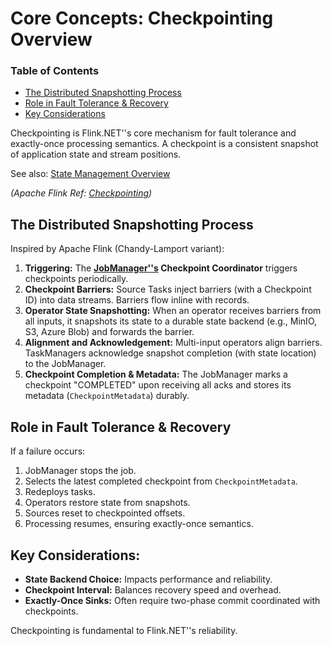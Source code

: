 # Core Concepts: Checkpointing Overview

### Table of Contents
- [The Distributed Snapshotting Process](#the-distributed-snapshotting-process)
- [Role in Fault Tolerance & Recovery](#role-in-fault-tolerance--recovery)
- [Key Considerations](#key-considerations)

Checkpointing is Flink.NET''s core mechanism for fault tolerance and exactly-once processing semantics. A checkpoint is a consistent snapshot of application state and stream positions.

See also: [State Management Overview](./Core-Concepts-State-Management-Overview.md)

*(Apache Flink Ref: [Checkpointing](https://nightlies.apache.org/flink/flink-docs-stable/docs/dev/datastream/fault-tolerance/checkpointing/))*

## The Distributed Snapshotting Process
Inspired by Apache Flink (Chandy-Lamport variant):

1.  **Triggering:** The **[JobManager''s](./Core-Concepts-JobManager.md) Checkpoint Coordinator** triggers checkpoints periodically.
2.  **Checkpoint Barriers:** Source Tasks inject barriers (with a Checkpoint ID) into data streams. Barriers flow inline with records.
3.  **Operator State Snapshotting:** When an operator receives barriers from all inputs, it snapshots its state to a durable state backend (e.g., MinIO, S3, Azure Blob) and forwards the barrier.
4.  **Alignment and Acknowledgement:** Multi-input operators align barriers. TaskManagers acknowledge snapshot completion (with state location) to the JobManager.
5.  **Checkpoint Completion & Metadata:** The JobManager marks a checkpoint "COMPLETED" upon receiving all acks and stores its metadata (`CheckpointMetadata`) durably.

## Role in Fault Tolerance & Recovery
If a failure occurs:
1.  JobManager stops the job.
2.  Selects the latest completed checkpoint from `CheckpointMetadata`.
3.  Redeploys tasks.
4.  Operators restore state from snapshots.
5.  Sources reset to checkpointed offsets.
6.  Processing resumes, ensuring exactly-once semantics.

## Key Considerations:
*   **State Backend Choice:** Impacts performance and reliability.
*   **Checkpoint Interval:** Balances recovery speed and overhead.
*   **Exactly-Once Sinks:** Often require two-phase commit coordinated with checkpoints.

Checkpointing is fundamental to Flink.NET''s reliability.
